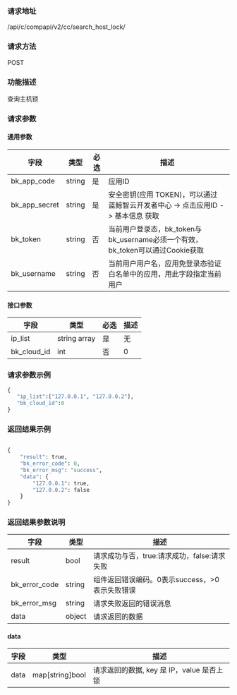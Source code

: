
### 请求地址

/api/c/compapi/v2/cc/search_host_lock/



### 请求方法

POST


### 功能描述

查询主机锁

### 请求参数


#### 通用参数

| 字段 | 类型 | 必选 |  描述 |
|-----------|------------|--------|------------|
| bk_app_code  |  string    | 是 | 应用ID     |
| bk_app_secret|  string    | 是 | 安全密钥(应用 TOKEN)，可以通过 蓝鲸智云开发者中心 -&gt; 点击应用ID -&gt; 基本信息 获取 |
| bk_token     |  string    | 否 | 当前用户登录态，bk_token与bk_username必须一个有效，bk_token可以通过Cookie获取 |
| bk_username  |  string    | 否 | 当前用户用户名，应用免登录态验证白名单中的应用，用此字段指定当前用户 |

#### 接口参数

| 字段                |  类型       | 必选   |  描述                            |
|---------------------|-------------|--------|----------------------------------|
|ip_list| string array| 是|无| 主机内网IP|
| bk_cloud_id| int| 否| 0|云区域ID


### 请求参数示例

```python
{
   "ip_list":["127.0.0.1", "127.0.0.2"],
   "bk_cloud_id":0
}
```

### 返回结果示例

```python

{
    "result": true,
    "bk_error_code": 0,
    "bk_error_msg": "success",
    "data": {
        "127.0.0.1": true,
        "127.0.0.2": false
    }
}
```

### 返回结果参数说明

| 字段      | 类型      | 描述      |
|-----------|-----------|-----------|
| result        | bool   | 请求成功与否，true:请求成功，false:请求失败 |
| bk_error_code | string | 组件返回错误编码。0表示success，>0表示失败错误 |
| bk_error_msg  | string | 请求失败返回的错误消息 |
| data          | object | 请求返回的数据 |

#### data
| 字段      | 类型      | 描述         |
|-----------|-----------|--------------|
| data | map[string]bool | 请求返回的数据, key 是 IP，value 是否上锁 |the data response,Key is the IP, value is locked status|
